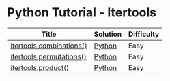 # Python Tutorial - Itertools

| Title | Solution | Difficulty |
| ----- | -------- | ---------- |
| [itertools.combinations()](https://www.hackerrank.com/challenges/itertools-combinations) | [Python](./itertools.combinations()/main.py) | Easy |
| [itertools.permutations()](https://www.hackerrank.com/challenges/itertools-permutations) | [Python](./itertools.permutations()/main.py) | Easy |
| [itertools.product()](https://www.hackerrank.com/challenges/itertools-product) | [Python](./itertools.product()/main.py) | Easy |
